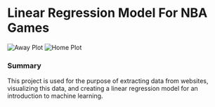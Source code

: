 # Linear Regression Model For NBA Games
![Away Plot](https://user-images.githubusercontent.com/73906088/162642442-a6e3ff55-2c6a-478e-b272-2df10bc6e840.png)
![Home Plot](https://user-images.githubusercontent.com/73906088/162642444-1b85cb14-e0de-49b8-8ef7-5c925227dccc.png)
### Summary
This project is used for the purpose of extracting data from websites, visualizing this data, and creating a linear regression model for an introduction to machine learning.

